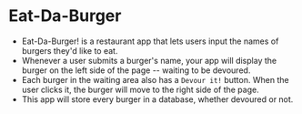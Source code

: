 # Eat-Da-Burger
- Eat-Da-Burger! is a restaurant app that lets users input the names of burgers they'd like to eat.  
- Whenever a user submits a burger's name, your app will display the burger on the left side of the page -- waiting to be devoured.  
- Each burger in the waiting area also has a `Devour it!` button. When the user clicks it, the burger will move to the right side of the page.  
- This app will store every burger in a database, whether devoured or not.
